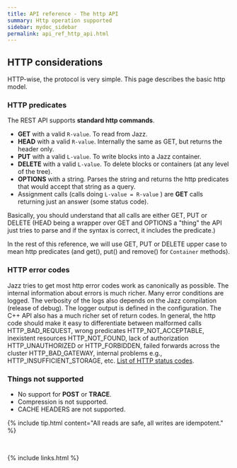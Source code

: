 ```yaml
---
title: API reference - The http API
summary: Http operation supported
sidebar: mydoc_sidebar
permalink: api_ref_http_api.html
---
```


## HTTP considerations

HTTP-wise, the protocol is very simple. This page describes the basic http model.

### HTTP predicates

The REST API supports **standard http commands**.

  * **GET** with a valid `R-value`. To read from Jazz.
  * **HEAD** with a valid `R-value`. Internally the same as GET, but returns the header only.
  * **PUT** with a valid `L-value`. To write blocks into a Jazz container.
  * **DELETE** with a valid `L-value`. To delete blocks or containers (at any level of the tree).
  * **OPTIONS** with a string. Parses the string and returns the http predicates that would accept that string as a query.
  * Assignment calls (calls doing `L-value = R-value` ) are **GET** calls returning just an answer (some status code).

Basically, you should understand that all calls are either GET, PUT or DELETE (HEAD being a wrapper over GET and OPTIONS a "thing" the API
just tries to parse and if the syntax is correct, it includes the predicate.)

In the rest of this reference, we will use GET, PUT or DELETE upper case to mean http predicates (and get(), put() and remove() for
`Container` methods).

### HTTP error codes

Jazz tries to get most http error codes work as canonically as possible. The internal information about errors is much richer. Many
error conditions are logged. The verbosity of the logs also depends on the Jazz compilation (release of debug). The logger output is
defined in the configuration. The C++ API also has a much richer set of return codes. In general, the http code should make it easy
to differentiate between malformed calls HTTP_BAD_REQUEST, wrong predicates HTTP_NOT_ACCEPTABLE, inexistent resources HTTP_NOT_FOUND,
lack of authorization HTTP_UNAUTHORIZED or HTTP_FORBIDDEN, failed forwards across the cluster HTTP_BAD_GATEWAY, internal problems e.g.,
HTTP_INSUFFICIENT_STORAGE, etc. [List of HTTP status codes](https://en.wikipedia.org/wiki/List_of_HTTP_status_codes).

### Things not supported

  * No support for **POST** or **TRACE**.
  * Compression is not supported.
  * CACHE HEADERS are not supported.

{% include tip.html content="All reads are safe, all writes are idempotent." %}

<br/>

{% include links.html %}
